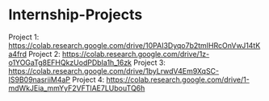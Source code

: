 # Internship-Projects
Project 1:
https://colab.research.google.com/drive/10PAI3Dyqo7b2tmIHRcOnVwJ14tKa4frd
Project 2:
https://colab.research.google.com/drive/1z-o1YOGaTg8EFHQkzUodPDbIa1h_16zk
Project 3:
https://colab.research.google.com/drive/1byLrwdV4Em9XqSC-IS9B09nasriiM4aP
Project 4:
https://colab.research.google.com/drive/1-mdWkJEia_mmYyF2VFTlAE7LUbouTQ6h
